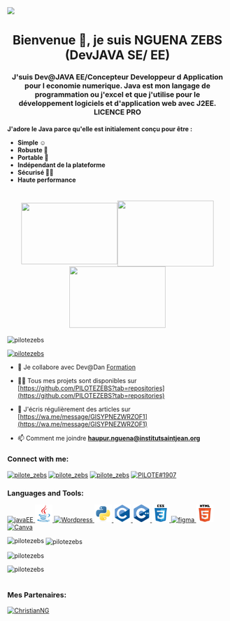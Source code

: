 <img src="https://z-p3-scontent.fdla2-1.fna.fbcdn.net/v/t39.30808-6/291617068_1170503067125194_6475873317252536255_n.jpg?stp=dst-jpg_p640x640&_nc_cat=109&ccb=1-7&_nc_sid=e3f864&_nc_eui2=AeFnRP7TaIHj8o5EPYGYk2BX7Fv1M509tXHsW_UznT21cZLcgFdYi57a_4E5gLjbjIM4lpZQB6fsP0CfCw_L5rSq&_nc_ohc=-v3F8OfRZOoAX_C812w&_nc_zt=23&_nc_ht=z-p3-scontent.fdla2-1.fna&oh=00_AT-pHd1uI9eX6Xz4tzEx86IRn4HvmsimnaaRPEE6bPok7Q&oe=62D1F750" height="50%">

<h1 align="center"> Bienvenue 👋, je suis NGUENA ZEBS (DevJAVA SE/ EE)</h1>
<h3 align="center"> J'suis Dev@JAVA EE/Concepteur Developpeur d Application pour l economie numerique. Java est mon langage de programmation ou j'excel et que j'utilise pour le développement logiciels et d'application web avec J2EE.  LICENCE PRO</h3>
<h4>
J'adore le Java parce qu'elle est initialement conçu pour être :
  <ul>
    <li>Simple ☺</li>
    <li>Robuste 🦾</li>
    <li>Portable 🚥</li>
    <li>Indépendant de la plateforme</li>
    <li>Sécurisé 🕵️‍♀️</li>
    <li>Haute performance</li>
  </ul>
</h4>

<h1 align="center"><img src="https://www.ivonet.nl/images/2019/javaee---jakarta-ee-initializr/javaee---jakarta-ee-initializr.jpg" width="220" height="140" align="center"><img src="https://github.com/muntakim1/muntakim1/raw/master/home-banner.gif" width="220" height="150" align="center"><img src="https://miro.medium.com/max/647/1*PBTTH5RGrfT1RBXxr989XQ.png" width="220" height="140" align="center"></h1>

<p align="left"> <img src="https://komarev.com/ghpvc/?username=pilotezebs&label=Profile%20views&color=0e75b6&style=flat" alt="pilotezebs" /> </p>

<p align="left"> <a href="https://github.com/ryo-ma/github-profile-trophy"><img src="https://user-images.githubusercontent.com/6661165/92325601-039b9300-f087-11ea-983a-fce8133549ee.png" alt="pilotezebs" /></a> </p>

- 👯 Je collabore avec Dev@Dan [Formation](https://www.youtube.com/channel/UCCwgg65nIWmoIXB2jwflNYA)

- 👨‍💻 Tous mes projets sont disponibles sur [https://github.com/PILOTEZEBS?tab=repositories](https://github.com/PILOTEZEBS?tab=repositories)

- 📝 J'écris régulièrement des articles sur [https://wa.me/message/GISYPNEZWRZOF1](https://wa.me/message/GISYPNEZWRZOF1)

- 📫 Comment me joindre **haupur.nguena@institutsaintjean.org**

<h3 align="left">Connect with me:</h3>
<p align="left">
<a href="https://linkedin.com/in/pilote_zebs" target="blank"><img align="center" src="https://raw.githubusercontent.com/rahuldkjain/github-profile-readme-generator/master/src/images/icons/Social/linked-in-alt.svg" alt="pilote_zebs" height="30" width="40" /></a>
<a href="https://fb.com/pilote_zebs" target="blank"><img align="center" src="https://raw.githubusercontent.com/rahuldkjain/github-profile-readme-generator/master/src/images/icons/Social/facebook.svg" alt="pilote_zebs" height="30" width="40" /></a>
<a href="https://instagram.com/pilote_zebs" target="blank"><img align="center" src="https://raw.githubusercontent.com/rahuldkjain/github-profile-readme-generator/master/src/images/icons/Social/instagram.svg" alt="pilote_zebs" height="30" width="40" /></a>
<a href="https://discord.gg/PILOTE#1907" target="blank"><img align="center" src="https://raw.githubusercontent.com/rahuldkjain/github-profile-readme-generator/master/src/images/icons/Social/discord.svg" alt="PILOTE#1907" height="30" width="40" /></a>
</p>

<h3 align="left">Languages and Tools:</h3>
<p align="left"><a href="https://www.java.com" target="_blank" rel="noreferrer"> <img src="https://www.redhat.com/cms/managed-files/2017/09/screen-shot-2017-09-11-at-1-49-17-pm.png" alt="javaEE" width="40" height="40"/> </a> <a href="https://www.java.com" target="_blank" rel="noreferrer"> <img src="https://raw.githubusercontent.com/devicons/devicon/master/icons/java/java-original.svg" alt="java" width="40" height="40"/> </a><a href="https://wordpress.com/create/?aff=15767&cid=1654213&cmp_id=11549382845&adg_id=111353876614&kwd=wordpress&device=c" target="_blank" rel="noreferrer"> <img src="https://wpcom.files.wordpress.com/2017/11/cropped-wordpress.png?w=200" alt="Wordpress" width="40" height="40"/> </a><a href="https://www.python.org" target="_blank" rel="noreferrer"> <img src="https://raw.githubusercontent.com/devicons/devicon/master/icons/python/python-original.svg" alt="python" width="40" height="40"/> </a>  <a href="https://www.cprogramming.com/" target="_blank" rel="noreferrer"> <img src="https://raw.githubusercontent.com/devicons/devicon/master/icons/c/c-original.svg" alt="c" width="40" height="40"/> </a> <a href="https://www.w3schools.com/cpp/" target="_blank" rel="noreferrer"> <img src="https://raw.githubusercontent.com/devicons/devicon/master/icons/cplusplus/cplusplus-original.svg" alt="cplusplus" width="40" height="40"/> </a> <a href="https://www.w3schools.com/css/" target="_blank" rel="noreferrer"> <img src="https://raw.githubusercontent.com/devicons/devicon/master/icons/css3/css3-original-wordmark.svg" alt="css3" width="40" height="40"/> </a> <a href="https://www.figma.com/" target="_blank" rel="noreferrer"> <img src="https://www.vectorlogo.zone/logos/figma/figma-icon.svg" alt="figma" width="40" height="40"/> </a><a href="https://www.w3.org/html/" target="_blank" rel="noreferrer"> <img src="https://raw.githubusercontent.com/devicons/devicon/master/icons/html5/html5-original-wordmark.svg" alt="html5" width="40" height="40"/> </a> <a href="https://www.canva.com/" target="_blank" rel="noreferrer"> <img src="https://www.e-monsite.com/medias/images/canva-logo.png" alt="Canva" width="40" height="40"/> </a>

<p><img align="left" src="https://github-readme-stats.vercel.app/api/top-langs?username=pilotezebs&show_icons=true&locale=en&layout=compact" alt="pilotezebs" /></p>

<p>&nbsp;<img align="center" src="https://github-readme-stats.vercel.app/api?username=pilotezebs&show_icons=true&locale=en" alt="pilotezebs" /></p>

<p><img align="center" src="https://github-readme-streak-stats.herokuapp.com/?user=pilotezebs&" alt="pilotezebs" /></p>
<p><a href="https://ko-fi.com/pilotezebs"> <img align="left" src="https://cdn.ko-fi.com/cdn/kofi3.png?v=3" height="50" width="210" alt="pilotezebs" /></a></p><br><br>
<h3 align="left">Mes Partenaires:</h3>
<a href="https://github.com/Christ118" target="_blank"> <img src="https://avatars.githubusercontent.com/u/96875506?v=4" alt="ChristianNG" width="55" height="55" title="ChristianNG"/> </a>
